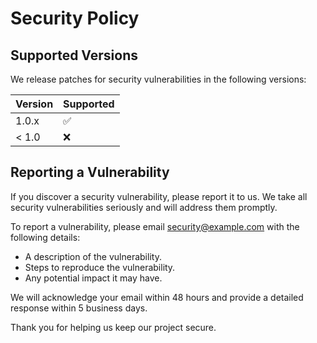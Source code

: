 # Security Policy

## Supported Versions

We release patches for security vulnerabilities in the following versions:

| Version | Supported          |
| ------- | ------------------ |
| 1.0.x   | :white_check_mark: |
| < 1.0   | :x:                |

## Reporting a Vulnerability

If you discover a security vulnerability, please report it to us. We take all security vulnerabilities seriously and will address them promptly.

To report a vulnerability, please email [security@example.com](mailto:bonded_croon0w@icloud.com) with the following details:

- A description of the vulnerability.
- Steps to reproduce the vulnerability.
- Any potential impact it may have.

We will acknowledge your email within 48 hours and provide a detailed response within 5 business days.

Thank you for helping us keep our project secure.